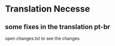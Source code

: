 # Translation Necesse

## some fixes in the translation pt-br
 open changes.txt to see the changes.
